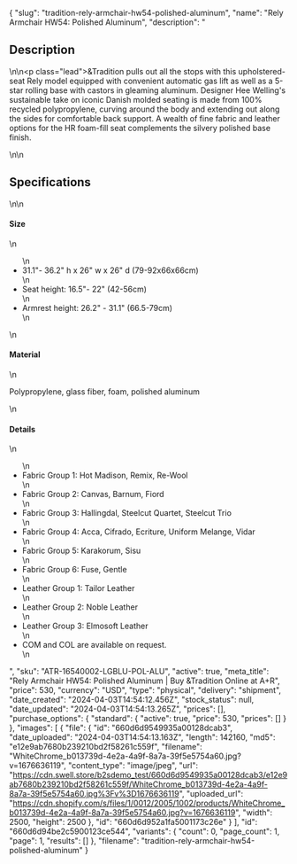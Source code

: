 {
  "slug": "tradition-rely-armchair-hw54-polished-aluminum",
  "name": "Rely Armchair HW54: Polished Aluminum",
  "description": "<h2>Description</h2>\n<!-- split -->\n<p class=\"lead\">&amp;Tradition pulls out all the stops with this upholstered-seat Rely model equipped with convenient automatic gas lift as well as a 5-star rolling base with castors in gleaming aluminum. Designer Hee Welling's sustainable take on iconic Danish molded seating is made from 100% recycled polypropylene, curving around the body and extending out along the sides for comfortable back support. A wealth of fine fabric and leather options for the HR foam-fill seat complements the silvery polished base finish. </p>\n<!-- split -->\n<h2>Specifications</h2>\n<!-- split -->\n<h4>Size</h4>\n<ul>\n<li>31.1\"- 36.2\" h x 26\" w x 26\" d (79-92x66x66cm)</li>\n<li>Seat height: 16.5\"- 22\" (42-56cm)</li>\n<li>Armrest height: 26.2\" - 31.1\" (66.5-79cm)</li>\n</ul>\n<h4>Material</h4>\n<p>Polypropylene, glass fiber, foam, polished aluminum</p>\n<h4>Details</h4>\n<ul>\n<li>Fabric Group 1: Hot Madison, Remix, Re-Wool</li>\n<li>Fabric Group 2: Canvas, Barnum, Fiord</li>\n<li>Fabric Group 3: Hallingdal, Steelcut Quartet, Steelcut Trio</li>\n<li>Fabric Group 4: Acca, Cifrado, Ecriture, Uniform Melange, Vidar</li>\n<li>Fabric Group 5: Karakorum, Sisu</li>\n<li>Fabric Group 6: Fuse, Gentle</li>\n<li>Leather Group 1: Tailor Leather</li>\n<li>Leather Group 2: Noble Leather</li>\n<li>Leather Group 3: Elmosoft Leather</li>\n<li>COM and COL are available on request.</li>\n</ul>",
  "sku": "ATR-16540002-LGBLU-POL-ALU",
  "active": true,
  "meta_title": "Rely Armchair HW54: Polished Aluminum | Buy &Tradition Online at A+R",
  "price": 530,
  "currency": "USD",
  "type": "physical",
  "delivery": "shipment",
  "date_created": "2024-04-03T14:54:12.456Z",
  "stock_status": null,
  "date_updated": "2024-04-03T14:54:13.265Z",
  "prices": [],
  "purchase_options": {
    "standard": {
      "active": true,
      "price": 530,
      "prices": []
    }
  },
  "images": [
    {
      "file": {
        "id": "660d6d9549935a00128dcab3",
        "date_uploaded": "2024-04-03T14:54:13.163Z",
        "length": 142160,
        "md5": "e12e9ab7680b239210bd2f58261c559f",
        "filename": "WhiteChrome_b013739d-4e2a-4a9f-8a7a-39f5e5754a60.jpg?v=1676636119",
        "content_type": "image/jpeg",
        "url": "https://cdn.swell.store/b2sdemo_test/660d6d9549935a00128dcab3/e12e9ab7680b239210bd2f58261c559f/WhiteChrome_b013739d-4e2a-4a9f-8a7a-39f5e5754a60.jpg%3Fv%3D1676636119",
        "uploaded_url": "https://cdn.shopify.com/s/files/1/0012/2005/1002/products/WhiteChrome_b013739d-4e2a-4a9f-8a7a-39f5e5754a60.jpg?v=1676636119",
        "width": 2500,
        "height": 2500
      },
      "id": "660d6d952a1fa5001173c26e"
    }
  ],
  "id": "660d6d94be2c5900123ce544",
  "variants": {
    "count": 0,
    "page_count": 1,
    "page": 1,
    "results": []
  },
  "filename": "tradition-rely-armchair-hw54-polished-aluminum"
}
